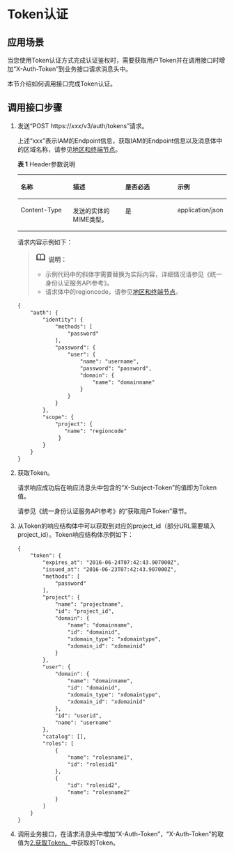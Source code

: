 # Token认证<a name="drs_01_0005"></a>

## 应用场景<a name="section62137769"></a>

当您使用Token认证方式完成认证鉴权时，需要获取用户Token并在调用接口时增加“X-Auth-Token”到业务接口请求消息头中。

本节介绍如何调用接口完成Token认证。

## 调用接口步骤<a name="section22369015"></a>

1.  发送“POST https://_xxx_/v3/auth/tokens”请求。

    上述“xxx”表示IAM的Endpoint信息，获取IAM的Endpoint信息以及消息体中的区域名称，请参见[地区和终端节点](http://developer.huaweicloud.com/endpoint.html)。

    **表 1**  Header参数说明

    <a name="table27409210"></a>
    <table><thead align="left"><tr id="row16913743"><th class="cellrowborder" valign="top" width="25%" id="mcps1.2.5.1.1"><p id="p27835949"><a name="p27835949"></a><a name="p27835949"></a><strong id="b610071881012"><a name="b610071881012"></a><a name="b610071881012"></a>名称</strong></p>
    </th>
    <th class="cellrowborder" valign="top" width="25%" id="mcps1.2.5.1.2"><p id="p40119436"><a name="p40119436"></a><a name="p40119436"></a><strong id="b71471218131015"><a name="b71471218131015"></a><a name="b71471218131015"></a>描述</strong></p>
    </th>
    <th class="cellrowborder" valign="top" width="25%" id="mcps1.2.5.1.3"><p id="p28448916"><a name="p28448916"></a><a name="p28448916"></a><strong id="b7147418111013"><a name="b7147418111013"></a><a name="b7147418111013"></a>是否必选</strong></p>
    </th>
    <th class="cellrowborder" valign="top" width="25%" id="mcps1.2.5.1.4"><p id="p22660844"><a name="p22660844"></a><a name="p22660844"></a><strong id="b17147191841019"><a name="b17147191841019"></a><a name="b17147191841019"></a>示例</strong></p>
    </th>
    </tr>
    </thead>
    <tbody><tr id="row23589052"><td class="cellrowborder" valign="top" width="25%" headers="mcps1.2.5.1.1 "><p id="p31665069"><a name="p31665069"></a><a name="p31665069"></a>Content-Type</p>
    </td>
    <td class="cellrowborder" valign="top" width="25%" headers="mcps1.2.5.1.2 "><p id="p14733798"><a name="p14733798"></a><a name="p14733798"></a>发送的实体的MIME类型。</p>
    </td>
    <td class="cellrowborder" valign="top" width="25%" headers="mcps1.2.5.1.3 "><p id="p52587024"><a name="p52587024"></a><a name="p52587024"></a>是</p>
    </td>
    <td class="cellrowborder" valign="top" width="25%" headers="mcps1.2.5.1.4 "><p id="p31690579"><a name="p31690579"></a><a name="p31690579"></a>application/json</p>
    </td>
    </tr>
    </tbody>
    </table>

    请求内容示例如下：

    >![](public_sys-resources/icon-note.gif) **说明：**   
    >-   示例代码中的斜体字需要替换为实际内容，详细情况请参见《统一身份认证服务API参考》。  
    >-   请求体中的regioncode，请参见[地区和终端节点](http://developer.huaweicloud.com/endpoint.html)。  

    ```
    { 
        "auth": { 
            "identity": { 
                "methods": [ 
                    "password" 
                ], 
                "password": { 
                    "user": { 
                        "name": "username", 
                        "password": "password", 
                        "domain": { 
                            "name": "domainname" 
                        } 
                    } 
                } 
            }, 
            "scope": { 
                "project": { 
                   "name": "regioncode" 
                 } 
            } 
        } 
    }
    ```

2.  <a name="li892493681217"></a>获取Token。

    请求响应成功后在响应消息头中包含的“X-Subject-Token”的值即为Token值。

    请参见《统一身份认证服务API参考》的“获取用户Token”章节。

3.  从Token的响应结构体中可以获取到对应的project\_id（部分URL需要填入project\_id）。Token响应结构体示例如下：

    ```
    { 
        "token": { 
            "expires_at": "2016-06-24T07:42:43.907000Z", 
            "issued_at": "2016-06-23T07:42:43.907000Z", 
            "methods": [ 
                "password" 
            ], 
            "project": { 
                "name": "projectname", 
                "id": "project_id", 
                "domain": { 
                    "name": "domainname", 
                    "id": "domainid", 
                    "xdomain_type": "xdomaintype", 
                    "xdomain_id": "xdomainid" 
                } 
            }, 
            "user": { 
                "domain": { 
                    "name": "domainname", 
                    "id": "domainid", 
                    "xdomain_type": "xdomaintype", 
                    "xdomain_id": "xdomainid" 
                }, 
                "id": "userid", 
                "name": "username" 
            }, 
            "catalog": [], 
            "roles": [ 
                { 
                    "name": "rolesname1", 
                    "id": "rolesid1" 
                }, 
                { 
                    "id": "rolesid2", 
                    "name": "rolesname2" 
                } 
            ] 
        } 
    }
    ```

4.  调用业务接口，在请求消息头中增加“X-Auth-Token”，“X-Auth-Token”的取值为[2.获取Token。](#li892493681217)中获取的Token。

